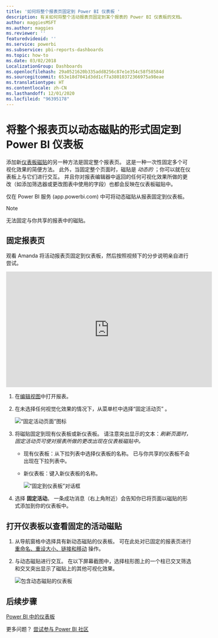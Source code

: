 ```yaml
---
title: '如何将整个报表页固定到 Power BI 仪表板 '
description: 有关如何将整个活动报表页固定到某个报表的 Power BI 仪表板的文档。
author: maggiesMSFT
ms.author: maggies
ms.reviewer: ''
featuredvideoid: ''
ms.service: powerbi
ms.subservice: pbi-reports-dashboards
ms.topic: how-to
ms.date: 03/02/2018
LocalizationGroup: Dashboards
ms.openlocfilehash: 29a0521620b335add8256c87e1e354c58f58584d
ms.sourcegitcommit: 653e18d7041d3dd1cf7a38010372366975a98eae
ms.translationtype: HT
ms.contentlocale: zh-CN
ms.lasthandoff: 12/01/2020
ms.locfileid: "96395178"
---
```

# <a name="pin-an-entire-report-page-as-a-live-tile-to-a-power-bi-dashboard"></a>将整个报表页以动态磁贴的形式固定到 Power BI 仪表板
添加新[仪表板磁贴](../consumer/end-user-tiles.md)的另一种方法是固定整个报表页。 这是一种一次性固定多个可视化效果的简便方法。  此外，当固定整个页面时，磁贴是 *动态的* ；你可以就在仪表板上与它们进行交互。 并且你对报表编辑器中返回的任何可视化效果所做的更改（如添加筛选器或更改图表中使用的字段）也都会反映在仪表板磁贴中。  

仅在 Power BI 服务 (app.powerbi.com) 中可将动态磁贴从报表固定到仪表板。

> [!NOTE]
> 无法固定与你共享的报表中的磁贴。
> 
> 

## <a name="pin-a-report-page"></a>固定报表页
观看 Amanda 将活动报表页固定到仪表板，然后按照视频下的分步说明亲自进行尝试。

<iframe width="560" height="315" src="https://www.youtube.com/embed/EzhfBpPboPA" frameborder="0" allowfullscreen></iframe>


1. 在[编辑视图](service-interact-with-a-report-in-editing-view.md)中打开报表。
2. 在未选择任何视觉化效果的情况下，从菜单栏中选择“固定活动页”  。
   
   ![“固定活动页面”图标](media/service-dashboard-pin-live-tile-from-report/pbi-pin-live-page.png) 
3. 将磁贴固定到现有仪表板或新仪表板。 请注意突出显示的文本：*刷新页面时，固定活动页可使对报表所做的更改出现在仪表板磁贴中。*
   
   * 现有仪表板：从下拉列表中选择仪表板的名称。 已与你共享的仪表板不会出现在下拉列表中。
   * 新仪表板：键入新仪表板的名称。
     
     ![“固定到仪表板”对话框](media/service-dashboard-pin-live-tile-from-report/pbi-pin-live-page-dialog.png)
4. 选择 **固定活动**。 一条成功消息（右上角附近）会告知你已将页面以磁贴的形式添加到你的仪表板中。

## <a name="open-the-dashboard-to-see-the-pinned-live-tile"></a>打开仪表板以查看固定的活动磁贴
1. 从导航窗格中选择具有新动态磁贴的仪表板。 可在此处对已固定的报表页进行[重命名、重设大小、链接和移动](service-dashboard-edit-tile.md) 操作。  
2. 与动态磁贴进行交互。  在以下屏幕截图中，选择柱形图上的一个柱已交叉筛选和交叉突出显示了磁贴上的其他可视化效果。
   
    ![包含动态磁贴的仪表板](media/service-dashboard-pin-live-tile-from-report/pbi-live-tile.png)

## <a name="next-steps"></a>后续步骤
[Power BI 中的仪表板](../consumer/end-user-dashboards.md)

更多问题？ [尝试参与 Power BI 社区](https://community.powerbi.com/)
